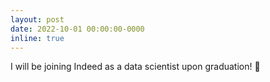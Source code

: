 ```yaml
---
layout: post
date: 2022-10-01 00:00:00-0000
inline: true
---
```


I will be joining Indeed as a data scientist upon graduation! 🥳